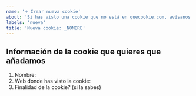 ```yaml
---
name: '➕ Crear nueva cookie'
about: 'Si has visto una cookie que no está en quecookie.com, avísanos'
labels: 'nueva'
title: 'Nueva cookie: _NOMBRE'
---
```

<!-- POR FAVOR, facilítanos toda la información posible y pon también el nombre de la cookie en el título del ticket (donde pone _NOMBRE)
-->

## Información de la cookie que quieres que añadamos
1. Nombre: 
2. Web donde has visto la cookie:
3. Finalidad de la cookie? (si la sabes)
